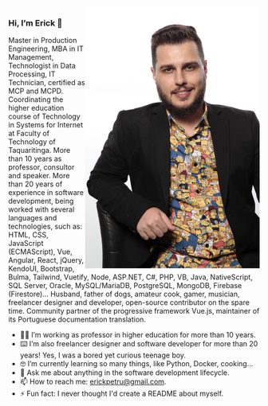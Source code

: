 <img align="right" src="erick-petrucelli.jpg" alt="Erick Petrucelli's shot taken at The Developer's Conference Sao Paulo 2019" width="350px" />

### Hi, I’m Erick 👋

Master in Production Engineering, MBA in IT Management, Technologist in Data Processing, IT Technician, certified as MCP and MCPD. Coordinating the higher education course of Technology in Systems for Internet at Faculty of Technology of Taquaritinga. More than 10 years as professor, consultor and speaker. More than 20 years of experience in software development, being worked with several languages and technologies, such as: HTML, CSS, JavaScript (ECMAScript), Vue, Angular, React, jQuery, KendoUI, Bootstrap, Bulma, Tailwind, Vuetify, Node, ASP.NET, C#, PHP, VB, Java, NativeScript, SQL Server, Oracle, MySQL/MariaDB, PostgreSQL, MongoDB, Firebase (Firestore)... Husband, father of dogs, amateur cook, gamer, musician, freelancer designer and developer, open-source contributor on the spare time. Community partner of the progressive framework Vue.js, maintainer of its Portuguese documentation translation.

- 👨‍🏫 I’m working as professor in higher education for more than 10 years.
- ⌨️ I’m also freelancer designer and software developer for more than 20 years! Yes, I was a bored yet curious teenage boy.
- 🤓 I’m currently learning so many things, like Python, Docker, cooking...
- 💬 Ask me about anything in the software development lifecycle.
- 📫 How to reach me: [erickpetru@gmail.com](mailto:erickpetru@gmail.com).
- ⚡ Fun fact: I never thought I'd create a README about myself.
